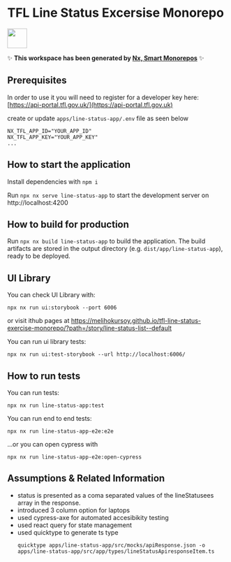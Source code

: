 # TFL Line Status Excersise Monorepo

<a alt="Nx logo" href="https://nx.dev" target="_blank" rel="noreferrer"><img src="https://raw.githubusercontent.com/nrwl/nx/master/images/nx-logo.png" width="45"></a>

✨ **This workspace has been generated by [Nx, Smart Monorepos](https://nx.dev)** ✨


## Prerequisites

In order to use it you will need to register for a developer key here: [https://api-portal.tfl.gov.uk/](https://api-portal.tfl.gov.uk)

create or update `apps/line-status-app/.env` file as seen below

```
NX_TFL_APP_ID="YOUR_APP_ID"
NX_TFL_APP_KEY="YOUR_APP_KEY"
...
```


## How to start the application

Install dependencies with `npm i`

Run `npx nx serve line-status-app` to start the development server on http://localhost:4200

## How to build for production

Run `npx nx build line-status-app` to build the application. The build artifacts are stored in the output directory (e.g. `dist/app/line-status-app`), ready to be deployed.

## UI Library 

You can check UI Library with: 

```
npx nx run ui:storybook --port 6006
```
or visit ithub pages at 
https://melihokursoy.github.io/tfl-line-status-exercise-monorepo/?path=/story/line-status-list--default

You can run ui library tests:

```
npx nx run ui:test-storybook --url http://localhost:6006/ 
```

## How to run tests

You can run tests:

```
npx nx run line-status-app:test
```

You can run end to end tests:

```
npx nx run line-status-app-e2e:e2e
```

...or you can open cypress with

```
npx nx run line-status-app-e2e:open-cypress
```


## Assumptions & Related Information

- status is presented as a coma separated values of the lineStatusees array in the response.
- introduced 3 column option for laptops 
- used cypress-axe for automated accesibikity testing
- used react query for state management
- used quicktype to generate ts type 
    ```
    quicktype apps/line-status-app/src/mocks/apiResponse.json -o apps/line-status-app/src/app/types/lineStatusApiresponseItem.ts
    ```



